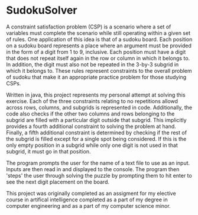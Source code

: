 # SudokuSolver

A constraint satisfaction problem (CSP) is a scenario where a set of 
variables must complete the scenario while still operating within a given
set of rules. One application of this idea is that of a sudoku board. Each 
position on a sudoku board represents a place where an argument must be 
provided in the form of a digit from 1 to 9, inclusive. Each position must 
have a digit that does not repeat itself again in the row or column in which 
it belongs to. In addition, the digit must also not be repeated in the 3-by-3 
subgrid in which it belongs to. These rules represent constraints to the 
overall problem of sudoku that make it an appropriate practice problem for 
those studying CSPs.

Written in java, this project represents my personal attempt at solving this
exercise. Each of the three constraints relating to no repetitions allowd
across rows, columns, and subgrids is represented in code. Additionally,
the code also checks if the other two columns and rows belonging to the
subgrid are filled with a particular digit outside that subgrid. This 
implicitly provides a fourth additional constraint to solving the problem 
at hand. Finally, a fifth additional constraint is determined by checking 
if the rest of the subgrid is filled except for a single spot being 
considered. If this is the only empty position in a subgrid while only 
one digit is not used in that subgrid, it must go in that position.

The program prompts the user for the name of a text file to use as an input.
Inputs are then read in and displayed to the console. The program then 'steps'
the user through solving the puzzle by prompting them to hit enter to see
the next digit placement on the board.


This project was originally completed as an assigment for my elective
course in artifical intelligence completed as a part of my degree
in computer engineering and as a part of my computer science minor.
